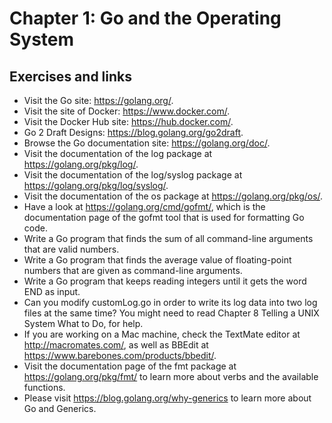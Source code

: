 # Chapter 1: Go and the Operating System
## Exercises and links
 - Visit the Go site: https://golang.org/.
 - Visit the site of Docker: https://www.docker.com/.
 - Visit the Docker Hub site: https://hub.docker.com/.
 - Go 2 Draft Designs: https://blog.golang.org/go2draft.
 - Browse the Go documentation site: https://golang.org/doc/.
 - Visit the documentation of the log package at https://golang.org/pkg/log/.
 - Visit the documentation of the log/syslog package at https://golang.org/pkg/log/syslog/.
 - Visit the documentation of the os package at https://golang.org/pkg/os/.
 - Have a look at https://golang.org/cmd/gofmt/, which is the documentation page of the gofmt tool that is used for formatting Go code.
 - Write a Go program that finds the sum of all command-line arguments that are valid numbers.
 - Write a Go program that finds the average value of floating-point numbers that are given as command-line arguments.
 - Write a Go program that keeps reading integers until it gets the word END as input.
 - Can you modify customLog.go in order to write its log data into two log files at the same time? You might need to read Chapter 8 Telling a UNIX System What to Do, for help.
 - If you are working on a Mac machine, check the TextMate editor at http://macromates.com/, as well as BBEdit at https://www.barebones.com/products/bbedit/.
 - Visit the documentation page of the fmt package at https://golang.org/pkg/fmt/ to learn more about verbs and the available functions.
 - Please visit https://blog.golang.org/why-generics to learn more about Go and Generics.
